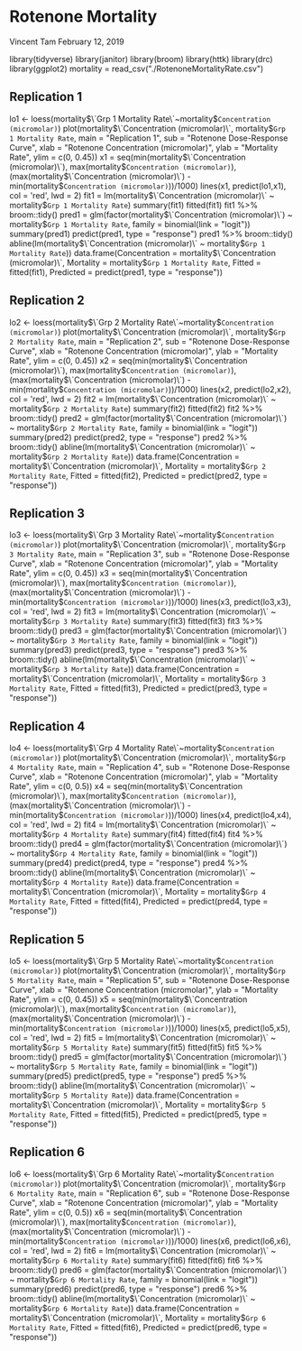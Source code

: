 Rotenone Mortality
================
Vincent Tam
February 12, 2019

library(tidyverse) library(janitor) library(broom) library(httk) library(drc) library(ggplot2) mortality = read\_csv("./RotenoneMortalityRate.csv")

Replication 1
-------------

lo1 &lt;- loess(mortality$\`Grp 1 Mortality Rate\`~mortality$`Concentration (micromolar)`) plot(mortality$\`Concentration (micromolar)\`, mortality$`Grp 1 Mortality Rate`, main = "Replication 1", sub = "Rotenone Dose-Response Curve", xlab = "Rotenone Concentration (micromolar)", ylab = "Mortality Rate", ylim = c(0, 0.45)) x1 = seq(min(mortality$\`Concentration (micromolar)\`),  max(mortality$`Concentration (micromolar)`), (max(mortality$\`Concentration (micromolar)\`) -  min(mortality$`Concentration (micromolar)`))/1000) lines(x1, predict(lo1,x1), col = 'red', lwd = 2) fit1 = lm(mortality$\`Concentration (micromolar)\` ~ mortality$`Grp 1 Mortality Rate`) summary(fit1) fitted(fit1) fit1 %&gt;% broom::tidy() pred1 = glm(factor(mortality$\`Concentration (micromolar)\`) ~ mortality$`Grp 1 Mortality Rate`, family = binomial(link = "logit")) summary(pred1) predict(pred1, type = "response") pred1 %&gt;% broom::tidy() abline(lm(mortality$\`Concentration (micromolar)\` ~ mortality$`Grp 1 Mortality Rate`)) data.frame(Concentration = mortality$\`Concentration (micromolar)\`, Mortality = mortality$`Grp 1 Mortality Rate`, Fitted = fitted(fit1), Predicted = predict(pred1, type = "response"))

Replication 2
-------------

lo2 &lt;- loess(mortality$\`Grp 2 Mortality Rate\`~mortality$`Concentration (micromolar)`) plot(mortality$\`Concentration (micromolar)\`, mortality$`Grp 2 Mortality Rate`, main = "Replication 2", sub = "Rotenone Dose-Response Curve", xlab = "Rotenone Concentration (micromolar)", ylab = "Mortality Rate", ylim = c(0, 0.45)) x2 = seq(min(mortality$\`Concentration (micromolar)\`),  max(mortality$`Concentration (micromolar)`), (max(mortality$\`Concentration (micromolar)\`) -  min(mortality$`Concentration (micromolar)`))/1000) lines(x2, predict(lo2,x2), col = 'red', lwd = 2) fit2 = lm(mortality$\`Concentration (micromolar)\` ~ mortality$`Grp 2 Mortality Rate`) summary(fit2) fitted(fit2) fit2 %&gt;% broom::tidy() pred2 = glm(factor(mortality$\`Concentration (micromolar)\`) ~ mortality$`Grp 2 Mortality Rate`, family = binomial(link = "logit")) summary(pred2) predict(pred2, type = "response") pred2 %&gt;% broom::tidy() abline(lm(mortality$\`Concentration (micromolar)\` ~ mortality$`Grp 2 Mortality Rate`)) data.frame(Concentration = mortality$\`Concentration (micromolar)\`, Mortality = mortality$`Grp 2 Mortality Rate`, Fitted = fitted(fit2), Predicted = predict(pred2, type = "response"))

Replication 3
-------------

lo3 &lt;- loess(mortality$\`Grp 3 Mortality Rate\`~mortality$`Concentration (micromolar)`) plot(mortality$\`Concentration (micromolar)\`, mortality$`Grp 3 Mortality Rate`, main = "Replication 3", sub = "Rotenone Dose-Response Curve", xlab = "Rotenone Concentration (micromolar)", ylab = "Mortality Rate", ylim = c(0, 0.45)) x3 = seq(min(mortality$\`Concentration (micromolar)\`),  max(mortality$`Concentration (micromolar)`), (max(mortality$\`Concentration (micromolar)\`) -  min(mortality$`Concentration (micromolar)`))/1000) lines(x3, predict(lo3,x3), col = 'red', lwd = 2) fit3 = lm(mortality$\`Concentration (micromolar)\` ~ mortality$`Grp 3 Mortality Rate`) summary(fit3) fitted(fit3) fit3 %&gt;% broom::tidy() pred3 = glm(factor(mortality$\`Concentration (micromolar)\`) ~ mortality$`Grp 3 Mortality Rate`, family = binomial(link = "logit")) summary(pred3) predict(pred3, type = "response") pred3 %&gt;% broom::tidy() abline(lm(mortality$\`Concentration (micromolar)\` ~ mortality$`Grp 3 Mortality Rate`)) data.frame(Concentration = mortality$\`Concentration (micromolar)\`, Mortality = mortality$`Grp 3 Mortality Rate`, Fitted = fitted(fit3), Predicted = predict(pred3, type = "response"))

Replication 4
-------------

lo4 &lt;- loess(mortality$\`Grp 4 Mortality Rate\`~mortality$`Concentration (micromolar)`) plot(mortality$\`Concentration (micromolar)\`, mortality$`Grp 4 Mortality Rate`, main = "Replication 4", sub = "Rotenone Dose-Response Curve", xlab = "Rotenone Concentration (micromolar)", ylab = "Mortality Rate", ylim = c(0, 0.5)) x4 = seq(min(mortality$\`Concentration (micromolar)\`),  max(mortality$`Concentration (micromolar)`), (max(mortality$\`Concentration (micromolar)\`) -  min(mortality$`Concentration (micromolar)`))/1000) lines(x4, predict(lo4,x4), col = 'red', lwd = 2) fit4 = lm(mortality$\`Concentration (micromolar)\` ~ mortality$`Grp 4 Mortality Rate`) summary(fit4) fitted(fit4) fit4 %&gt;% broom::tidy() pred4 = glm(factor(mortality$\`Concentration (micromolar)\`) ~ mortality$`Grp 4 Mortality Rate`, family = binomial(link = "logit")) summary(pred4) predict(pred4, type = "response") pred4 %&gt;% broom::tidy() abline(lm(mortality$\`Concentration (micromolar)\` ~ mortality$`Grp 4 Mortality Rate`)) data.frame(Concentration = mortality$\`Concentration (micromolar)\`, Mortality = mortality$`Grp 4 Mortality Rate`, Fitted = fitted(fit4), Predicted = predict(pred4, type = "response"))

Replication 5
-------------

lo5 &lt;- loess(mortality$\`Grp 5 Mortality Rate\`~mortality$`Concentration (micromolar)`) plot(mortality$\`Concentration (micromolar)\`, mortality$`Grp 5 Mortality Rate`, main = "Replication 5", sub = "Rotenone Dose-Response Curve", xlab = "Rotenone Concentration (micromolar)", ylab = "Mortality Rate", ylim = c(0, 0.45)) x5 = seq(min(mortality$\`Concentration (micromolar)\`),  max(mortality$`Concentration (micromolar)`), (max(mortality$\`Concentration (micromolar)\`) -  min(mortality$`Concentration (micromolar)`))/1000) lines(x5, predict(lo5,x5), col = 'red', lwd = 2) fit5 = lm(mortality$\`Concentration (micromolar)\` ~ mortality$`Grp 5 Mortality Rate`) summary(fit5) fitted(fit5) fit5 %&gt;% broom::tidy() pred5 = glm(factor(mortality$\`Concentration (micromolar)\`) ~ mortality$`Grp 5 Mortality Rate`, family = binomial(link = "logit")) summary(pred5) predict(pred5, type = "response") pred5 %&gt;% broom::tidy() abline(lm(mortality$\`Concentration (micromolar)\` ~ mortality$`Grp 5 Mortality Rate`)) data.frame(Concentration = mortality$\`Concentration (micromolar)\`, Mortality = mortality$`Grp 5 Mortality Rate`, Fitted = fitted(fit5), Predicted = predict(pred5, type = "response"))

Replication 6
-------------

lo6 &lt;- loess(mortality$\`Grp 6 Mortality Rate\`~mortality$`Concentration (micromolar)`) plot(mortality$\`Concentration (micromolar)\`, mortality$`Grp 6 Mortality Rate`, main = "Replication 6", sub = "Rotenone Dose-Response Curve", xlab = "Rotenone Concentration (micromolar)", ylab = "Mortality Rate", ylim = c(0, 0.5)) x6 = seq(min(mortality$\`Concentration (micromolar)\`),  max(mortality$`Concentration (micromolar)`), (max(mortality$\`Concentration (micromolar)\`) -  min(mortality$`Concentration (micromolar)`))/1000) lines(x6, predict(lo6,x6), col = 'red', lwd = 2) fit6 = lm(mortality$\`Concentration (micromolar)\` ~ mortality$`Grp 6 Mortality Rate`) summary(fit6) fitted(fit6) fit6 %&gt;% broom::tidy() pred6 = glm(factor(mortality$\`Concentration (micromolar)\`) ~ mortality$`Grp 6 Mortality Rate`, family = binomial(link = "logit")) summary(pred6) predict(pred6, type = "response") pred6 %&gt;% broom::tidy() abline(lm(mortality$\`Concentration (micromolar)\` ~ mortality$`Grp 6 Mortality Rate`)) data.frame(Concentration = mortality$\`Concentration (micromolar)\`, Mortality = mortality$`Grp 6 Mortality Rate`, Fitted = fitted(fit6), Predicted = predict(pred6, type = "response"))
